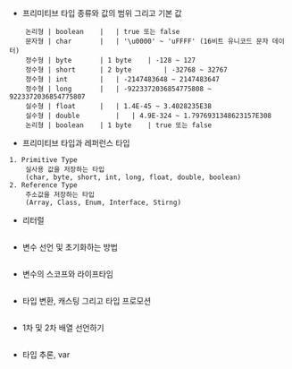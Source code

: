 - 프리미티브 타입 종류와 값의 범위 그리고 기본 값   
```
	논리형 | boolean	 | 	 | true 또는 false
	문자형 | char		 | 	 | '\u0000' ~ 'uFFFF' (16비트 유니코드 문자 데이터)
	정수형 | byte		 | 1 byte	 | -128 ~ 127
	정수형 | short		 | 2 byte		 | -32768 ~ 32767
	정수형 | int		 | 	 | -2147483648 ~ 2147483647
	정수형 | long		 | 	 | -9223372036854775808 ~ 9223372036854775807
	실수형 | float		 | 	 | 1.4E-45 ~ 3.4028235E38
	실수형 | double		 | 	 | 4.9E-324 ~ 1.7976931348623157E308
	논리형 | boolean	 | 1 byte	 | true 또는 false
```
- 프리미티브 타입과 레퍼런스 타입   
```
1. Primitive Type   
	실사용 값을 저장하는 타입   
	(char, byte, short, int, long, float, double, boolean)   
2. Reference Type   
	주소값을 저장하는 타입   
	(Array, Class, Enum, Interface, Stirng)   
```
- 리터럴   
```

```
- 변수 선언 및 초기화하는 방법   
```

```
- 변수의 스코프와 라이프타임   
```

```
- 타입 변환, 캐스팅 그리고 타입 프로모션   
```

```
- 1차 및 2차 배열 선언하기   
```

```
- 타입 추론, var   
```

```